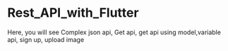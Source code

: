 # Rest_API_with_Flutter
 Here, you will see Complex json api, Get api, get api using model,variable api, sign up, upload image
